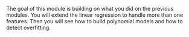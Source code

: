 The goal of this module is building on what you did on the previous modules. You will extend the linear regression to handle more than one features. Then you will see how to build polynomial models and how to detect overfitting.
